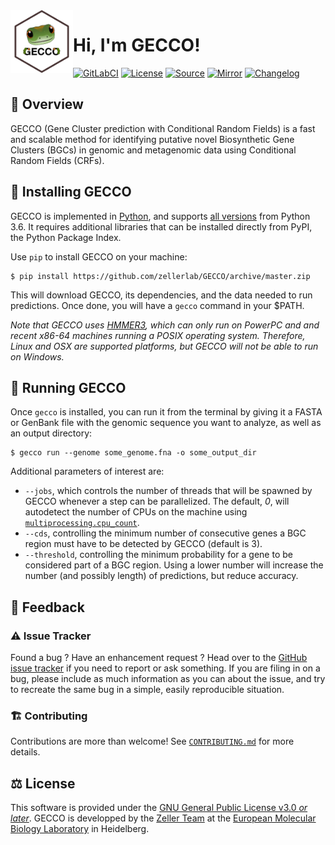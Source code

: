 <img align="left" width="100" height="100" src="static/gecco-square.png">

# Hi, I'm GECCO!

[![GitLabCI](https://img.shields.io/gitlab/pipeline/grp-zeller/GECCO/master?gitlab_url=https%3A%2F%2Fgit.embl.de&logo=gitlab&style=flat-square&maxAge=600)](https://git.embl.de/grp-zeller/GECCO)
[![License](https://img.shields.io/badge/license-GPLv3-blue.svg?style=flat-square&maxAge=2678400)](https://choosealicense.com/licenses/gpl-3.0/)
[![Source](https://img.shields.io/badge/source-GitHub-303030.svg?maxAge=2678400&style=flat-square)](https://github.com/zellerlab/GECCO/)
[![Mirror](https://img.shields.io/badge/mirror-EMBL-009f4d?style=flat-square&maxAge=2678400)](https://git.embl.de/grp-zeller/GECCO/)
[![Changelog](https://img.shields.io/badge/keep%20a-changelog-8A0707.svg?maxAge=2678400&style=flat-square)](https://github.com/zellerlab/GECCO/blob/master/CHANGELOG.md)
<!-- [![Coverage](https://img.shields.io/codecov/c/gh/zellerlab/GECCO?style=flat-square&maxAge=3600)](https://codecov.io/gh/zellerlab/GECCO/) -->
<!-- [![PyPI](https://img.shields.io/pypi/v/GECCO.svg?style=flat-square&maxAge=3600)](https://pypi.org/project/gecco-bgc) -->
<!-- [![Wheel](https://img.shields.io/pypi/wheel/GECCO.svg?style=flat-square&maxAge=3600)](https://pypi.org/project/gecco-bgc/#files) -->
<!-- [![Python Versions](https://img.shields.io/pypi/pyversions/gecco-bgc.svg?style=flat-square&maxAge=3600)](https://pypi.org/project/gecco-bgc/#files) -->
<!-- [![GitHub issues](https://img.shields.io/github/issues/zellerlab/GECCO.svg?style=flat-square&maxAge=600)](https://github.com/zellerlab/GECCO/issues) -->
<!-- [![Docs](https://img.shields.io/readthedocs/gecco/latest?style=flat-square&maxAge=600)](https://gecco.readthedocs.io) -->
<!-- [![Downloads](https://img.shields.io/badge/dynamic/json?style=flat-square&color=303f9f&maxAge=86400&label=downloads&query=%24.total_downloads&url=https%3A%2F%2Fapi.pepy.tech%2Fapi%2Fprojects%2Fgecco)](https://pepy.tech/project/GECCO) -->


## 🦎 ️Overview

GECCO (Gene Cluster prediction with Conditional Random Fields) is a fast and
scalable method for identifying putative novel Biosynthetic Gene Clusters (BGCs)
in genomic and metagenomic data using Conditional Random Fields (CRFs).


## 🔧 Installing GECCO

GECCO is implemented in [Python](https://www.python.org/), and supports [all
versions](https://endoflife.date/python) from Python 3.6. It requires
additional libraries that can be installed directly from
PyPI, the Python Package Index.

Use `pip` to install GECCO on your machine:
```console
$ pip install https://github.com/zellerlab/GECCO/archive/master.zip
```

This will download GECCO, its dependencies, and the data needed to run
predictions. Once done, you will have a ``gecco`` command in your $PATH.

*Note that GECCO uses [HMMER3](http://hmmer.org/), which can only run
on PowerPC and and recent x86-64 machines running a POSIX operating system.
Therefore, Linux and OSX are supported platforms, but GECCO will not be able
to run on Windows.*


## 🧬 Running GECCO

Once `gecco` is installed, you can run it from the terminal by giving it a
FASTA or GenBank file with the genomic sequence you want to analyze, as
well as an output directory:

```console
$ gecco run --genome some_genome.fna -o some_output_dir
```

Additional parameters of interest are:

- `--jobs`, which controls the number of threads that will be spawned by
  GECCO whenever a step can be parallelized. The default, *0*, will
  autodetect the number of CPUs on the machine using
  [`multiprocessing.cpu_count`](https://docs.python.org/3/library/multiprocessing.html#multiprocessing.cpu_count).
- `--cds`, controlling the minimum number of consecutive genes a BGC region
  must have to be detected by GECCO (default is 3).
- `--threshold`, controlling the minimum probability for a gene to be
  considered part of a BGC region. Using a lower number will increase the
  number (and possibly length) of predictions, but reduce accuracy.

<!-- ## 📖 Documentation -->

## 💭 Feedback

### ⚠️ Issue Tracker

Found a bug ? Have an enhancement request ? Head over to the [GitHub issue
tracker](https://github.com/zellerlab/GECCO/issues) if you need to report
or ask something. If you are filing in on a bug, please include as much
information as you can about the issue, and try to recreate the same bug
in a simple, easily reproducible situation.

### 🏗️ Contributing

Contributions are more than welcome! See [`CONTRIBUTING.md`](https://github.com/althonos/pyhmmer/blob/master/CONTRIBUTING.md)
for more details.

## ⚖️ License

This software is provided under the [GNU General Public License v3.0 *or later*](https://choosealicense.com/licenses/gpl-3.0/). GECCO is developped by the [Zeller Team](https://www.embl.de/research/units/scb/zeller/index.html)
at the [European Molecular Biology Laboratory](https://www.embl.de/) in Heidelberg.
